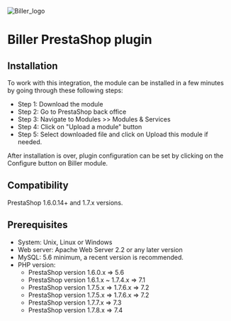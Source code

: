 ![Biller_logo](https://biller.ai/wp-content/themes/biller/public/logo.svg)

# Biller PrestaShop plugin

## Installation

To work with this integration, the module can be installed in a few minutes by going through these following steps:

- Step 1: Download the module
- Step 2: Go to PrestaShop back office
- Step 3: Navigate to Modules >> Modules & Services
- Step 4: Click on "Upload a module" button
- Step 5: Select downloaded file and click on Upload this module if needed.

After installation is over, plugin configuration can be set by clicking on the Configure button on
Biller module.

## Compatibility

PrestaShop 1.6.0.14+ and 1.7.x versions.

## Prerequisites

- System: Unix, Linux or Windows
- Web server: Apache Web Server 2.2 or any later version
- MySQL: 5.6 minimum, a recent version is recommended.
- PHP version:
    - PrestaShop version 1.6.0.x => 5.6
    - PrestaShop version 1.6.1.x ~ 1.7.4.x => 7.1
    - PrestaShop version 1.7.5.x => 1.7.6.x => 7.2
    - PrestaShop version 1.7.5.x => 1.7.6.x => 7.2
    - PrestaShop version 1.7.7.x => 7.3
    - PrestaShop version 1.7.8.x => 7.4

  

